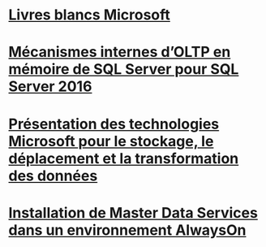 # [Livres blancs Microsoft](microsoft-white-papers.md)
# [Mécanismes internes d’OLTP en mémoire de SQL Server pour SQL Server 2016](sql-server-in-memory-oltp-internals-for-sql-server-2016.md)
# [Présentation des technologies Microsoft pour le stockage, le déplacement et la transformation des données](introducing-microsoft-technologies-for-data-storage-movement-and-transformation.md)
# [Installation de Master Data Services dans un environnement AlwaysOn](installing-master-data-services-in-an-alwayson-environment.md)

